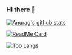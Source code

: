 ### Hi there 👋
<!-- set stats card -->
[![Anurag's github stats](https://github-readme-stats.vercel.app/api?username=hylurk&show_icons=true&count_private=true&theme=chartreuse-dark)](https://github.com/anuraghazra/github-readme-stats)

<!-- set extra pins -->
[![ReadMe Card](https://github-readme-stats.vercel.app/api/pin/?username=hylurk&repo=github-readme-stats&theme=chartreuse-dark)](https://github.com/anuraghazra/github-readme-stats)

<!-- set top languages card -->
[![Top Langs](https://github-readme-stats.vercel.app/api/top-langs/?username=hylurk)](https://github.com/anuraghazra/github-readme-stats)

<!--
**hylurk/hylurk** is a ✨ _special_ ✨ repository because its `README.md` (this file) appears on your GitHub profile.

Here are some ideas to get you started:

- 🔭 I’m currently working on ...
- 🌱 I’m currently learning ...
- 👯 I’m looking to collaborate on ...
- 🤔 I’m looking for help with ...
- 💬 Ask me about ...
- 📫 How to reach me: ...
- 😄 Pronouns: ...
- ⚡ Fun fact: ...
-->
